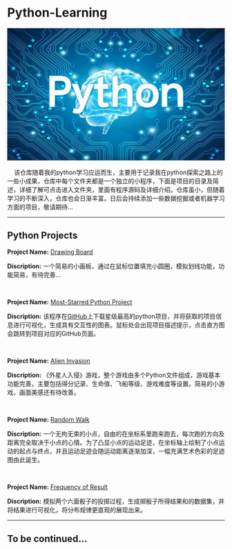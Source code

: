 # Python-Learning
![picture](https://raw.githubusercontent.com/jc-LeeHub/Python-Learning/master/images/img.jpg)

&nbsp;&nbsp;&nbsp;&nbsp;该仓库随着我的python学习应运而生，主要用于记录我在python探索之路上的一些小成果，仓库中每个文件夹都是一个独立的小程序，下面是项目的目录及简述，详细了解可点击进入文件夹，里面有程序源码及详细介绍。仓库虽小，但随着学习的不断深入，仓库也会日渐丰富。日后会持续添加一些数据挖掘或者机器学习方面的项目，敬请期待...
***

## Python Projects
**Project Name:** [Drawing Board](https://github.com/jc-LeeHub/Python-Learning/tree/master/Drawing%20Board) 

**Discription:** 一个简易的小画板，通过在鼠标位置填充小圆圈，模拟划线功能，功能简易，有待完善...

&nbsp;

**Project Name:** [Most-Starred Python Project](https://github.com/jc-LeeHub/Python-Learning/tree/master/Most-Starred%20Python%20Project) 

**Discription:** 该程序在[GitHub](https://github.com/)上下载星级最高的python项目，并将获取的项目信息进行可视化，生成具有交互性的图表。鼠标处会出现项目描述提示，点击直方图会跳转到项目对应的GitHub页面。

&nbsp;

**Project Name:** [Alien Invasion](https://github.com/jc-LeeHub/Python-Learning/tree/master/Alien%20Invasion)

**Discription:** 《外星人入侵》游戏，整个游戏由多个Python文件组成，游戏基本功能完善，主要包括得分记录、生命值、飞船等级、游戏难度等设置。简易的小游戏，画面美感还有待改善。

&nbsp;

**Project Name:** [Random Walk](https://github.com/jc-LeeHub/Python-Learning/tree/master/Random%20Walk)

**Discription:** 一个无拘无束的小点，自由的在坐标系里跑来跑去，每次跑的方向及距离完全取决于小点的心情。为了凸显小点的运动足迹，在坐标轴上绘制了小点运动的起点与终点，并且运动足迹会随运动距离逐渐加深，一幅充满艺术色彩的足迹图由此诞生。

&nbsp;

**Project Name:** [Frequency of Result](https://github.com/jc-LeeHub/Python-Learning/tree/master/Frequency%20of%20Result)

**Discription:** 模拟两个六面骰子的投掷过程，生成掷骰子所得结果和的数据集，并将结果进行可视化，将分布规律更直观的展现出来。

***
## To be continued...
